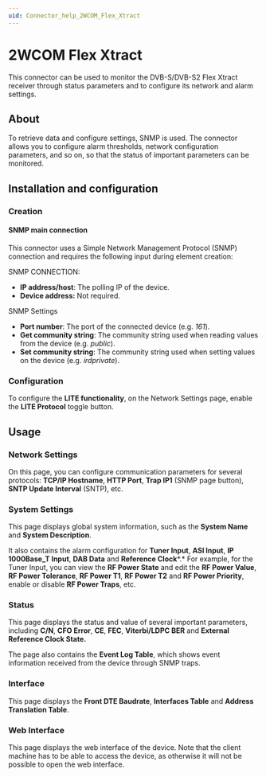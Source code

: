 ```yaml
---
uid: Connector_help_2WCOM_Flex_Xtract
---
```


# 2WCOM Flex Xtract

This connector can be used to monitor the DVB-S/DVB-S2 Flex Xtract receiver through status parameters and to configure its network and alarm settings.

## About

To retrieve data and configure settings, SNMP is used. The connector allows you to configure alarm thresholds, network configuration parameters, and so on, so that the status of important parameters can be monitored.

## Installation and configuration

### Creation

#### SNMP main connection

This connector uses a Simple Network Management Protocol (SNMP) connection and requires the following input during element creation:

SNMP CONNECTION:

- **IP address/host**: The polling IP of the device.
- **Device address:** Not required.

SNMP Settings

- **Port number**: The port of the connected device (e.g. *161*).
- **Get community string**: The community string used when reading values from the device (e.g. *public*).
- **Set community string**: The community string used when setting values on the device (e.g. *irdprivate*).

### Configuration

To configure the **LITE functionality**, on the Network Settings page, enable the **LITE Protocol** toggle button.

## Usage

### Network Settings

On this page, you can configure communication parameters for several protocols: **TCP/IP Hostname**, **HTTP Port**, **Trap IP1** (SNMP page button), **SNTP Update Interval** (SNTP), etc.

### System Settings

This page displays global system information, such as the **System Name** and **System Description**.

It also contains the alarm configuration for **Tuner Input**, **ASI Input**, **IP 1000Base_T Input**, **DAB Data** and **Reference Clock***.* For example, for the Tuner Input, you can view the **RF Power State** and edit the **RF Power Value**, **RF Power Tolerance**, **RF Power T1**, **RF Power T2** and **RF Power Priority**, enable or disable **RF Power Traps**, etc.

### Status

This page displays the status and value of several important parameters, including **C/N**, **CFO Error**, **CE**, **FEC**, **Viterbi/LDPC BER** and **External Reference Clock State.**

The page also contains the **Event Log Table**, which shows event information received from the device through SNMP traps.

### Interface

This page displays the **Front DTE Baudrate**, **Interfaces Table** and **Address Translation Table**.

### Web Interface

This page displays the web interface of the device. Note that the client machine has to be able to access the device, as otherwise it will not be possible to open the web interface.
